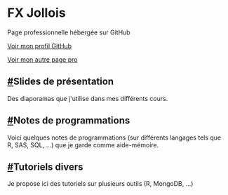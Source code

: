 # FX Jollois

Page professionnelle hébergée sur GitHub

[Voir mon profil GitHub](https://github.com/fxjollois)

[Voir mon autre page pro](http://www.mi.parisdescartes.fr/%7Ejollois)

## [**#**](slides)Slides de présentation 
Des diaporamas que j'utilise dans mes différents cours.

## [**#**](prog)Notes de programmations
Voici quelques notes de programmations (sur différents langages tels que R, SAS, SQL, ...) que je garde comme aide-mémoire.
                
## [**#**](tuto)Tutoriels divers
Je propose ici des tutoriels sur plusieurs outils (R, MongoDB, ...)

<!--
## Présentation de mes réalisations disponibles sur GitHub
Ce site est une présentation de mes réalisations sur GitHub. Celles-ci sont principalement dédiées aux étudiants qui suivent mes cours, mais sont éventuellement utiles à d'autres. 
                
### shcin.js - a Simple HTML Coding Interface
Voici un éditeur de code HTML accessible via un navigateur (moderne) : (en travaux)
                
### sscin.js - a Simple SQL Coding Interface
Ici, c'est une interface pour coder en SQL, qui utilise la librairie [sql.js](https://github.com/kripken/sql.js/).
                
### d'autres
à voir sur ma page GitHub (voir le lien à gauche) 
-->
